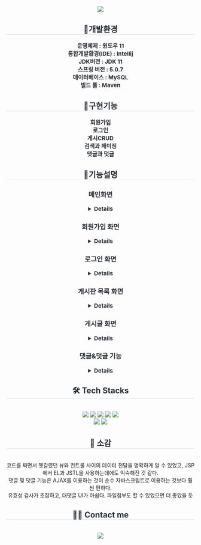 <div align= "center">
    <img src="https://capsule-render.vercel.app/api?type=soft&color=gradient&height=180&text=Hello%20World!&animation=fadeIn&fontColor=ffffff&fontSize=70" />
    </div>
    <div align= "center"> 
    <h2 style="border-bottom: 1px solid #d8dee4; color: #282d33;"> 🐶개발환경 </h2>  
    <div style="font-weight: 700; font-size: 15px; text-align: center; color: #282d33;"> 운영체제 : 윈도우 11<br></li>통합개발환경(IDE) : Intellij<br></li>JDK버전 : JDK 11<br></li>스프링 버전 : 5.0.7<br></li>데이터베이스 : MySQL<br></li>빌드 툴 : Maven<br> </div> 
    </div>
    <div align= "center"> 
    <h2 style="border-bottom: 1px solid #d8dee4; color: #282d33;"> 🧸구현기능 </h2>  
    <div style="font-weight: 700; font-size: 15px; text-align: center; color: #282d33;">
    회원가입<br>
    로그인<br>
    게시CRUD<br>
    검색과 페이징<br>
    댓글과 덧글<br>
   </div> 
    <div align= "center"> 
    <h2 style="border-bottom: 1px solid #d8dee4; color: #282d33;"> 🌹기능설명 </h2>  
    <div style="font-weight: 700; font-size: 15px; text-align: center; color: #282d33;">
    <h3>메인화면</h3>
      <details><img src="https://github.com/DevelopIsHobby/MyPortfolio/assets/107912101/8b31e4bc-332d-475d-9f71-4014c770023b"></details>
    <h3>회원가입 화면</h3>
      <details><img src="https://github.com/DevelopIsHobby/MyPortfolio/assets/107912101/008de597-19fd-4942-ba3e-95297a9d74d4"><br>
    <b>[submit]</b>버튼을 클릭하면 유효성 검사를 진행한다.</details>
    <h3>로그인 화면</h3>
      <details><img src="https://github.com/DevelopIsHobby/MyPortfolio/assets/107912101/26e51e4a-8ce6-4ffe-9fd6-cb4730097c11">
        <b>[submit]</b>버튼을 클릭하면 유효성 검사를 진행한다.<br>
        쿠키를 통해 아이디 기억기능을 구현하였다.
       </details>
    <h3>게시판 목록 화면</h3>
      <details><img src="https://github.com/DevelopIsHobby/MyPortfolio/assets/107912101/d403617b-b5bf-46fa-86f6-7a9c411c7c88">
        <h4>게시글 목록의 기본적인 기능</h4>
        세션을 통해 로그인 상태를 유지하여, 로그인 하지 않은 상태로는 게시판 화면에 접근할 수 없다.<br>
        키워드를 통한 검색조건에 따른 검색기능을 추가하였고, 페이징 기능을 구현하였다.<br>
        게시글의 제목을 클릭함으로써 게시글에 접근할 수 있다.<br>
      </details>
   <h3>게시글 화면</h3>
      <details><img src="https://github.com/DevelopIsHobby/MyPortfolio/assets/107912101/c10dcf7b-4362-4a0f-bed8-873eb63e0f0f">
      <h4>게시글의 기본적인 기능</h4><br>
          현재 화면에서는 게시글을 읽기만 할 수 있다.<br>
          글쓰기 버튼 클릭 - 새 글쓰기 화면으로 이동한다.<br>
          수정 버튼 클릭 - 현재 게시판을 수정한다.<br>
          목록 버튼 클릭 - 이전에 있었던 화면으로 이동한다.<br>
          삭제 버튼 클릭 - 현재 게시글을 삭제한다.<br>
        </details>
     <h3>댓글&덧글 기능</h3>
        <details><img src="https://github.com/DevelopIsHobby/MyPortfolio/assets/107912101/087983b1-571a-43d9-b501-fbda3674d4fa"><br>
          <h4>댓글, 덧글의 기본적인 기능</h4>
          댓글등록버튼 클릭 - 새로운 댓글을 등록한다. <br>
          수정버튼 클릭 - 현재 댓글을 수정한다.<br>
          삭제버튼 클릭 - 현재 댓글을 삭제한다.<br>
          수정버튼 클릭 - 현재 댓글을 수정한다.<br>
          답글버튼 클릭 - 현재 댓글의 답글을 입력한다. -> 새로운 답글은 현재 댓글 바로 아래에 추가된다.<br>
         <h5>답글 모습 확인 </h5>
          <details><img src="https://github.com/DevelopIsHobby/MyPortfolio/assets/107912101/51ad69c8-0fac-4069-91bb-f863dd8fc07e"></details>
        </details>
      </div>
   </div> 
    </div>
    <div align= "center">
    <h2 style="border-bottom: 1px solid #d8dee4; color: #282d33;"> 🛠️ Tech Stacks </h2> <br> 
    <div style="margin: 0 auto; text-align: center;" align= "center"> <img src="https://img.shields.io/badge/Java-007396?style=plastic&logo=Java&logoColor=white">
          <img src="https://img.shields.io/badge/Spring-6DB33F?style=plastic&logo=Spring&logoColor=white">
          <img src="https://img.shields.io/badge/MySQL-4479A1?style=plastic&logo=MySQL&logoColor=white">
          <img src="https://img.shields.io/badge/Javascript-F7DF1E?style=plastic&logo=Javascript&logoColor=white">
          <img src="https://img.shields.io/badge/jQuery-0769AD?style=plastic&logo=jQuery&logoColor=white">
          <br/><img src="https://img.shields.io/badge/HTML5-E34F26?style=plastic&logo=HTML5&logoColor=white">
          <img src="https://img.shields.io/badge/Bootstrap-7952B3?style=plastic&logo=Bootstrap&logoColor=white">
          </div>
    </div>
    <div align= "center">
     <h2 style="border-bottom: 1px solid #d8dee4; color: #282d33;"> 🥲 소감 </h2> <br> 
    코드를 짜면서 헷갈렸던 뷰와 컨트롤 사이의 데이터 전달을 명확하게 알 수 있었고, JSP에서 EL과 JSTL을 사용하는데에도 익숙해진 것 같다.<br>
    댓글 및 덧글 기능은 AJAX를 이용하는 것이 순수 자바스크립트로 이용하는 것보다 훨씬 편하다.<br>
    유효성 검사가 조잡하고, 대댓글 UI가 아쉽다. 파일첨부도 할 수 있었으면 더 좋았을 듯<br>
    </div> 
    <div align= "center">
    <h2 style="border-bottom: 1px solid #d8dee4; color: #282d33;"> 🧑‍💻 Contact me </h2> <br> 
    <div align= "center"> <a href=https://www.notion.so/05ab0f771bb5433faebb8061defc48c4?pvs=4> <img src="https://img.shields.io/badge/Notion-000000?style=plastic&logo=Notion&logoColor=white&link=https://www.notion.so/05ab0f771bb5433faebb8061defc48c4?pvs=4"> </a>
          </div>  <br> 
    <div align= "center">  </div> 
    </div>

